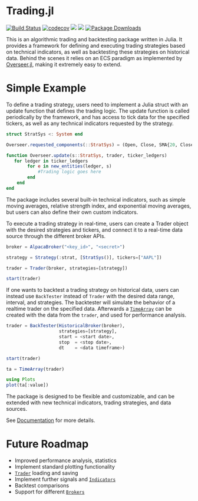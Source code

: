# Trading.jl
[![Build Status](https://github.com/louisponet/Trading.jl/workflows/CI/badge.svg)](https://github.com/louisponet/Trading.jl/actions?query=workflow%3ACI)
[![codecov](https://codecov.io/gh/louisponet/Trading.jl/branch/master/graph/badge.svg?token=86X3QFJL5P)](https://codecov.io/gh/louisponet/Trading.jl)
[![](https://img.shields.io/badge/docs-latest-blue.svg)](https://louisponet.github.io/Trading.jl/dev/)
[![](https://img.shields.io/badge/docs-stable-blue.svg)](https://louisponet.github.io/Trading.jl/stable/)
[![Package Downloads](https://shields.io/endpoint?url=https://pkgs.genieframework.com/api/v1/badge/Trading)](https://pkgs.genieframework.com?packages=Trading)

This is an algorithmic trading and backtesting package written in Julia. It provides a framework for defining and executing trading strategies based on technical indicators, as well as backtesting these strategies on historical data.
Behind the scenes it relies on an ECS paradigm as implemented by [Overseer.jl](https://github.com/louisponet/Overseer.jl), making it extremely easy to extend.

# Simple Example
To define a trading strategy, users need to implement a Julia struct with an update function that defines the trading logic. The update function is called periodically by the framework, and has access to tick data for the specified tickers, as well as any technical indicators requested by the strategy.

```julia
struct StratSys <: System end

Overseer.requested_components(::StratSys) = (Open, Close, SMA{20, Close}, SMA{200, Close})

function Overseer.update(s::StratSys, trader, ticker_ledgers)
   for ledger in ticker_ledgers
        for e in new_entities(ledger, s)
            #Trading logic goes here
        end
    end
end
```

The package includes several built-in technical indicators, such as simple moving averages, relative strength index, and exponential moving averages, but users can also define their own custom indicators.

To execute a trading strategy in real-time, users can create a Trader object with the desired strategies and tickers, and connect it to a real-time data source through the different broker APIs.

```julia
broker = AlpacaBroker("<key_id>", "<secret>")

strategy = Strategy(:strat, [StratSys()], tickers=["AAPL"])

trader = Trader(broker, strategies=[strategy])

start(trader)
```

If one wants to backtest a trading strategy on historical data, users can instead use `BackTester` instead of `Trader` with the desired data range, interval, and strategies. The backtester will simulate the behavior of a realtime trader on the specified data. Afterwards a [`TimeArray`](https://github.com/JuliaStats/TimeSeries.jl) can be created with the data from the `trader`, and used for performance analysis.

```julia
trader = BackTester(HistoricalBroker(broker), 
                    strategies=[strategy], 
                    start = <start date>, 
                    stop  = <stop date>, 
                    dt    = <data timeframe>)

start(trader)

ta = TimeArray(trader)

using Plots
plot(ta[:value])
```

The package is designed to be flexible and customizable, and can be extended with new technical indicators, trading strategies, and data sources.

See [Documentation](https://louisponet.github.io/Trading.jl/dev) for more details.

# Future Roadmap
- Improved performance analysis, statistics
- Implement standard plotting functionality
- [`Trader`](@ref) loading and saving
- Implement further signals and [`Indicators`](@ref)
- Backtest comparisons
- Support for different [`Brokers`](@ref)

